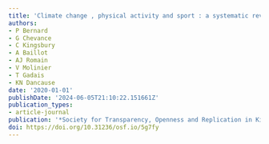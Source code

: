 ```yaml
---
title: 'Climate change , physical activity and sport : a systematic review'
authors:
- P Bernard
- G Chevance
- C Kingsbury
- A Baillot
- AJ Romain
- V Molinier
- T Gadais
- KN Dancause
date: '2020-01-01'
publishDate: '2024-06-05T21:10:22.151661Z'
publication_types:
- article-journal
publication: '*Society for Transparency, Openness and Replication in Kinesiology (STORK)*'
doi: https://doi.org/10.31236/osf.io/5g7fy
---
```

